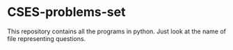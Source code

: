 # CSES-problems-set
This repository contains all the programs in python. Just look at the name of file representing questions.
